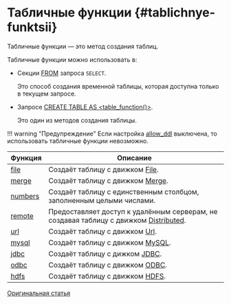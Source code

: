 # Табличные функции {#tablichnye-funktsii}

Табличные функции — это метод создания таблиц.

Табличные функции можно использовать в:

- Секции [FROM](../select.md#select-from) запроса `SELECT`.

    Это способ создания временной таблицы, которая доступна только в текущем запросе.

- Запросе [CREATE TABLE AS \<table\_function()\>](../create.md#create-table-query).

    Это один из методов создания таблицы.

!!! warning "Предупреждение"
    Если настройка [allow\_ddl](../../operations/settings/permissions_for_queries.md#settings_allow_ddl) выключена, то использовать табличные функции невозможно.

| Функция               | Описание                                                                                                                               |
|-----------------------|----------------------------------------------------------------------------------------------------------------------------------------|
| [file](file.md)       | Создаёт таблицу с движком [File](../../operations/table_engines/file.md).                                                              |
| [merge](merge.md)     | Создаёт таблицу с движком [Merge](../../operations/table_engines/merge.md).                                                            |
| [numbers](numbers.md) | Создаёт таблицу с единственным столбцом, заполненным целыми числами.                                                                   |
| [remote](remote.md)   | Предоставляет доступ к удалённым серверам, не создавая таблицу с движком [Distributed](../../operations/table_engines/distributed.md). |
| [url](url.md)         | Создаёт таблицу с движком [Url](../../operations/table_engines/url.md).                                                                |
| [mysql](mysql.md)     | Создаёт таблицу с движком [MySQL](../../operations/table_engines/mysql.md).                                                            |
| [jdbc](jdbc.md)       | Создаёт таблицу с дижком [JDBC](../../operations/table_engines/jdbc.md).                                                               |
| [odbc](odbc.md)       | Создаёт таблицу с движком [ODBC](../../operations/table_engines/odbc.md).                                                              |
| [hdfs](hdfs.md)       | Создаёт таблицу с движком [HDFS](../../operations/table_engines/hdfs.md).                                                              |

[Оригинальная статья](https://clickhouse.tech/docs/ru/query_language/table_functions/) <!--hide-->
